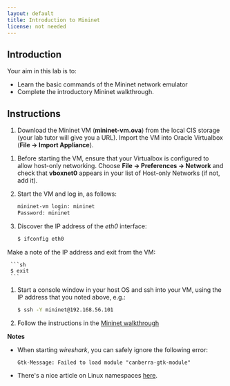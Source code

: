 ```yaml
---
layout: default
title: Introduction to Mininet
license: not needed
---
```


## Introduction

Your aim in this lab is to:
* Learn the basic commands of the Mininet network emulator
* Complete the introductory Mininet walkthrough.

## Instructions


1. Download the Mininet VM (**mininet-vm.ova**) from the local CIS storage (your lab tutor will
give you a URL). Import the VM into Oracle Virtualbox (**File -> Import Appliance**).

<!--
<li>
Before starting the VM, configure the network settings for your
environment. Change the name of the adapter to your physical <em>eth</em> adapter. In the <em>Advanced</em> section, randomly reconfigure the MAC address.
</li>
-->

1. Before starting the VM, ensure that your Virtualbox is configured to
allow host-only networking. Choose **File -> Preferences ->
Network** and check that **vboxnet0** appears in
your list of Host-only Networks (if not, add it).

1. Start the VM and log in, as follows:

     ```sh
     mininet-vm login: mininet
     Password: mininet
     ```

1. Discover the IP address of the *eth0* interface:

     ```sh
     $ ifconfig eth0
     ```
Make a note of the IP address and exit from the VM:

     ```sh
     $ exit
     ```

1. Start a console window in your host OS and ssh into your VM, using the IP address that you noted above, e.g.:

     ```sh
     $ ssh -Y mininet@192.168.56.101
     ```

1. Follow the instructions in the <a href="http://mininet.github.com/walkthrough/">Mininet walkthrough</a>

**Notes**
* When starting <em>wireshark</em>, you can safely ignore the following error:
     ```
     Gtk-Message: Failed to load module "canberra-gtk-module"
     ```
* There's a nice article on Linux namespaces <a href="https://eos.aristanetworks.com/2011/06/linux-namespaces-at-arista/">here</a>.
